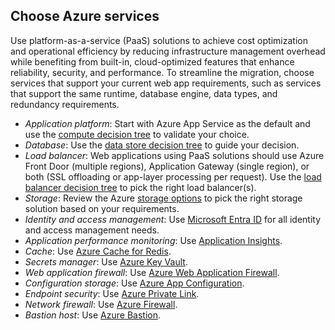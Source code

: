 ## Choose Azure services

Use platform-as-a-service (PaaS) solutions to achieve cost optimization and operational efficiency by reducing infrastructure management overhead while benefiting from built-in, cloud-optimized features that enhance reliability, security, and performance. To streamline the migration, choose services that support your current web app requirements, such as services that support the same runtime, database engine, data types, and redundancy requirements.

- *Application platform*: Start with Azure App Service as the default and use the [compute decision tree](/azure/architecture/guide/technology-choices/compute-decision-tree) to validate your choice.
- *Database*: Use the [data store decision tree](/azure/architecture/guide/technology-choices/data-store-decision-tree) to guide your decision.
- *Load balancer*: Web applications using PaaS solutions should use Azure Front Door (multiple regions), Application Gateway (single region), or both (SSL offloading or app-layer processing per request). Use the [load balancer decision tree](/azure/architecture/guide/technology-choices/load-balancing-overview#decision-tree-for-load-balancing-in-azure) to pick the right load balancer(s).
- *Storage*: Review the Azure [storage options](/azure/architecture/guide/technology-choices/storage-options) to pick the right storage solution based on your requirements.
- *Identity and access management*: Use [Microsoft Entra ID](/entra/identity/enterprise-apps/migration-resources) for all identity and access management needs.
- *Application performance monitoring*: Use [Application Insights](/azure/azure-monitor/app/app-insights-overview).
- *Cache*: Use [Azure Cache for Redis](/azure/azure-cache-for-redis/cache-overview).
- *Secrets manager*: Use [Azure Key Vault](/azure/key-vault/general/overview).
- *Web application firewall*: Use [Azure Web Application Firewall](/azure/web-application-firewall/overview).
- *Configuration storage*: Use [Azure App Configuration](/azure/azure-app-configuration/overview).
- *Endpoint security*: Use [Azure Private Link](/azure/private-link/private-link-overview).
- *Network firewall*: Use [Azure Firewall](/azure/firewall/overview).
- *Bastion host*: Use [Azure Bastion](/azure/bastion/bastion-overview).